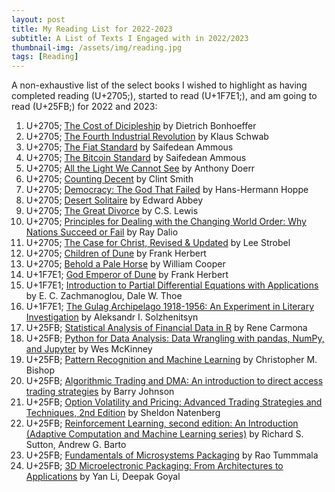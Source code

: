 ```yaml
---
layout: post
title: My Reading List for 2022-2023
subtitle: A List of Texts I Engaged with in 2022/2023
thumbnail-img: /assets/img/reading.jpg
tags: [Reading]
---
```


A non-exhaustive list of the select books I wished to highlight as having completed reading (U+2705;), started to read (U+1F7E1;), and am going to read (U+25FB;) for 2022 and 2023:

1. U+2705; [The Cost of Dicipleship](https://www.amazon.com/Cost-Discipleship-Dietrich-Bonhoeffer/dp/0684815001/ref=sr_1_1?crid=20T7YY5FZF45V&keywords=the+cost+of+discipleship&qid=1678248267&s=books&sprefix=the+cost+of+dicipleshi%2Cstripbooks%2C184&sr=1-1) by Dietrich Bonhoeffer
2. U+2705; [The Fourth Industrial Revolution](https://www.amazon.com/Fourth-Industrial-Revolution-audiobook/dp/B01N5HH4SA/ref=sr_1_1?crid=2F4BSIOL6S8KB&keywords=fourth+industrial+revolution&qid=1678248453&s=books&sprefix=fourth+industrial+revolution%2Cstripbooks%2C138&sr=1-1) by Klaus Schwab
3. U+2705; [The Fiat Standard](https://www.amazon.com/Fiat-Standard-Slavery-Alternative-Civilization/dp/B09VVFCQ63/ref=sr_1_1?crid=BEZOYYVXR91A&keywords=the+fiat+standard&qid=1678248530&s=audible&sprefix=the+fiat+standar%2Caudible%2C142&sr=1-1) by Saifedean Ammous
4. U+2705; [The Bitcoin Standard](https://www.amazon.com/The-Bitcoin-Standard-audiobook/dp/B07D81VLQH/ref=sr_1_1?crid=YGR1V21VV2CJ&keywords=the+bitcoin+standard&qid=1678248831&s=audible&sprefix=the+bitcoin+standard%2Caudible%2C139&sr=1-1) by Saifedean Ammous
5. U+2705; [All the Light We Cannot See](https://www.amazon.com/All-Light-We-Cannot-See-audiobook/dp/B00IZGQ780/ref=sr_1_1?crid=1YRT9XT9OL2DV&keywords=all+the+light+we+cannot+see&qid=1678248907&s=audible&sprefix=all+the+light+we+cannot+see%2Caudible%2C141&sr=1-1) by Anthony Doerr
6. U+2705; [Counting Decent](https://www.amazon.com/Counting-Descent-Clint-Smith-audiobook/dp/B07ZJW1P7S/ref=sr_1_1?crid=34YUMY38MF4AY&keywords=counting+descent&qid=1678249057&s=audible&sprefix=counting+decent%2Caudible%2C137&sr=1-1) by Clint Smith
7. U+2705; [Democracy: The God That Failed](https://www.amazon.com/Democracy-Economics-Politics-Perspectives-Democratic/dp/B09445R2QX/ref=sr_1_1?crid=1UFD3URXPUOBN&keywords=democracy+the+god+that+failed&qid=1678249131&s=audible&sprefix=democracy+the+god+that+failed%2Caudible%2C137&sr=1-1) by Hans-Hermann Hoppe
8. U+2705; [Desert Solitaire](https://www.amazon.com/Desert-Solitaire-Edward-Abbey-audiobook/dp/B006OU866U/ref=sr_1_1?crid=2XBOG7PXHG9T4&keywords=Desert+Solitaire&qid=1678249216&s=audible&sprefix=desert+solitaire%2Caudible%2C144&sr=1-1) by Edward Abbey
9. U+2705; [The Great Divorce](https://www.amazon.com/The-Great-Divorce-C-S-Lewis-audiobook/dp/B00JPJH18G/ref=sr_1_1?crid=2RI2P2WRACAY6&keywords=The+great+Divorce&qid=1678249290&s=audible&sprefix=the+great+divorc%2Caudible%2C143&sr=1-1) by C.S. Lewis
10. U+2705; [Principles for Dealing with the Changing World Order: Why Nations Succeed or Fail](https://www.amazon.com/Changing-World-Order-Nations-Succeed/dp/B0873ZP8NG/ref=sr_1_1?crid=V00951Z6W6HP&keywords=principles+for+dealing+with+the+changing+world+order+book&qid=1678249388&s=audible&sprefix=principles+for+dealing+%2Caudible%2C142&sr=1-1) by Ray Dalio
11. U+2705; [The Case for Christ, Revised & Updated](https://www.amazon.com/Case-Christ-Revised-Updated-Investigation/dp/B01M1UOEV4/ref=sr_1_1_sspa?crid=3LBR8LFAJCX5Z&keywords=the+case+for+Christ&qid=1678249558&s=audible&sprefix=the+case+for+christ%2Caudible%2C151&sr=1-1-spons&psc=1&spLa=ZW5jcnlwdGVkUXVhbGlmaWVyPUExWU01RlVYWUFZV0xGJmVuY3J5cHRlZElkPUEwMTc4MjUyM01ZVzZSVElXSE1KUSZlbmNyeXB0ZWRBZElkPUEwMDU0MTE4MUdJWFlHUjBFNFdFTCZ3aWRnZXROYW1lPXNwX2F0ZiZhY3Rpb249Y2xpY2tSZWRpcmVjdCZkb05vdExvZ0NsaWNrPXRydWU=) by Lee Strobel
12. U+2705; [Children of Dune](https://www.amazon.com/Children-of-Dune-Frank-Herbert-audiobook/dp/B0013O8X60/ref=sr_1_1?crid=1Z9NYPQZJLFPV&keywords=children+of+Dune&qid=1678249818&s=audible&sprefix=children+of+dun%2Caudible%2C139&sr=1-1) by Frank Herbert
13. U+2705; [Behold a Pale Horse](https://www.amazon.com/Behold-Pale-Horse-audiobook/dp/B07FPV6CCR/ref=sr_1_1?crid=2MG95425OQIF2&keywords=behold+a+pale+horse+by+william+cooper+original&qid=1678249898&s=audible&sprefix=behold+a%2Caudible%2C131&sr=1-1) by William Cooper
14. U+1F7E1; [God Emperor of Dune](https://www.amazon.com/God-Emperor-of-Dune-Frank-Herbert-audiobook/dp/B001CA5UPM/ref=sr_1_1?crid=BPE29PXH22SD&keywords=god+emperor+of+dune&qid=1678250085&s=audible&sprefix=god+empero%2Caudible%2C140&sr=1-1) by Frank Herbert
15. U+1F7E1; [Introduction to Partial Differential Equations with Applications](https://www.amazon.com/Introduction-Differential-Equations-Applications-Mathematics/dp/0486652513/ref=sr_1_3?crid=29D1VA4095HLO&keywords=intro+to+partial+differential+equations&qid=1678250239&s=audible&sprefix=intro+to+partial+differntial+equation%2Caudible%2C129&sr=1-3) by E. C. Zachmanoglou, Dale W. Thoe
16. U+1F7E1; [The Gulag Archipelago 1918-1956: An Experiment in Literary Investigation](https://www.amazon.com/Gulag-Archipelago-1918-1956-Experiment-Investigation/dp/B07WX3FYWS/ref=sr_1_1?crid=HOOTS4VC6OPB&keywords=the+gulag+archipelago&qid=1678250381&s=audible&sprefix=the+gulag+ar%2Caudible%2C142&sr=1-1) by Aleksandr I. Solzhenitsyn
17. U+25FB; [Statistical Analysis of Financial Data in R](https://www.amazon.com/Statistical-Analysis-Financial-Springer-Statistics/dp/1461487870/ref=sr_1_1?keywords=statistical+analysis+of+financial+data+in+R&qid=1678251506&sr=8-1) by Rene Carmona
18. U+25FB; [Python for Data Analysis: Data Wrangling with pandas, NumPy, and Jupyter](https://www.amazon.com/Python-Data-Analysis-Wrangling-Jupyter/dp/109810403X/ref=sr_1_1?crid=2JSVQKYHGGYGY&keywords=python+for+Data+Analysis&qid=1678251588&sprefix=python+for+data+analysis%2Caps%2C116&sr=8-1) by Wes McKinney
19. U+25FB; [Pattern Recognition and Machine Learning](https://www.amazon.com/Pattern-Recognition-Learning-Information-Statistics/dp/0387310738/ref=sr_1_1?crid=1H0MSR1FRI7OS&keywords=pattern+recognition+and+machine+learning&qid=1678251694&sprefix=pattern+recognition%2Caps%2C112&sr=8-1) by Christopher M. Bishop
20. U+25FB; [Algorithmic Trading and DMA: An introduction to direct access trading strategies](https://www.amazon.com/Algorithmic-Trading-DMA-introduction-strategies/dp/0956399207/ref=sr_1_2?crid=25KNWB1LYWFZX&keywords=algorithmic+Trading+and+DMA&qid=1678251806&sprefix=algorithmic+trading+and+dma%2Caps%2C115&sr=8-2) by Barry Johnson
21. U+25FB; [Option Volatility and Pricing: Advanced Trading Strategies and Techniques, 2nd Edition](https://www.amazon.com/Option-Volatility-Pricing-Strategies-Techniques/dp/0071818774/ref=sr_1_1?crid=1X65JGSYBB6QM&keywords=option+volatility+and+pricing+by+sheldon+natenberg&qid=1678251891&sprefix=Option+Volatilit%2Caps%2C115&sr=8-1) by Sheldon Natenberg
22. U+25FB; [Reinforcement Learning, second edition: An Introduction (Adaptive Computation and Machine Learning series)](https://www.amazon.com/Reinforcement-Learning-Introduction-Adaptive-Computation/dp/0262039249/ref=sr_1_2?crid=1KL9N9SRL4BJQ&keywords=adaptive+computation+and+machine+learning+series+Richard+Sutton&qid=1678252033&sprefix=adaptive+computation+and+machine+learning+series+richard+sutton%2Caps%2C107&sr=8-2) by Richard S. Sutton, Andrew G. Barto
23. U+25FB; [Fundamentals of Microsystems Packaging](https://www.amazon.com/Fundamentals-Microsystems-Packaging-Rao-Tummala/dp/0071371699/ref=sr_1_1?crid=NP0CI28SABQT&keywords=fundamentals+of+microsystems+packaging&qid=1678252160&sprefix=fundamentals+of+microsystems%2Caps%2C117&sr=8-1) by Rao Tummmala
24. U+25FB; [3D Microelectronic Packaging: From Architectures to Applications](https://www.amazon.com/Microelectronic-Packaging-Architectures-Applications-Microelectronics/dp/9811570892/ref=sr_1_1?crid=LASKAFNIKRFY&keywords=3d+microelectronic+packaging&qid=1678252224&sprefix=3d+microelectronic+packaging%2Caps%2C113&sr=8-1) by Yan Li, Deepak Goyal



